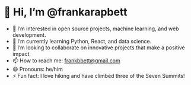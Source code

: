 # 👋 Hi, I’m @frankarapbett

- 👀 I’m interested in open source projects, machine learning, and web development.
- 🌱 I’m currently learning Python, React, and data science.
- 💞️ I’m looking to collaborate on innovative projects that make a positive impact.
- 📫 How to reach me: [frankbbett@gmail.com](mailto:frankbbett@gmail.com)
- 😄 Pronouns: he/him
- ⚡ Fun fact: I love hiking and have climbed three of the Seven Summits!

<!---
frankarapbett/frankarapbett is a ✨ special ✨ repository because its `README.md` (this file) appears on your GitHub profile.
You can click the Preview link to take a look at your changes.
--->
